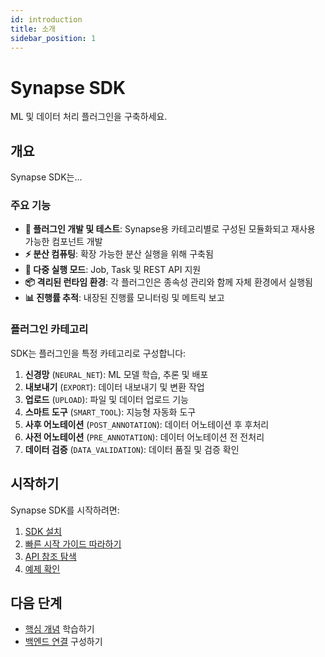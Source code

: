 ```yaml
---
id: introduction
title: 소개
sidebar_position: 1
---
```


# Synapse SDK

ML 및 데이터 처리 플러그인을 구축하세요.

## 개요

Synapse SDK는...

### 주요 기능

- **🚀 플러그인 개발 및 테스트**: Synapse용 카테고리별로 구성된 모듈화되고 재사용 가능한 컴포넌트 개발
- **⚡ 분산 컴퓨팅**: 확장 가능한 분산 실행을 위해 구축됨
- **🔧 다중 실행 모드**: Job, Task 및 REST API 지원
- **📦 격리된 런타임 환경**: 각 플러그인은 종속성 관리와 함께 자체 환경에서 실행됨
- **📊 진행률 추적**: 내장된 진행률 모니터링 및 메트릭 보고

### 플러그인 카테고리

SDK는 플러그인을 특정 카테고리로 구성합니다:

1. **신경망** (`NEURAL_NET`): ML 모델 학습, 추론 및 배포
2. **내보내기** (`EXPORT`): 데이터 내보내기 및 변환 작업
3. **업로드** (`UPLOAD`): 파일 및 데이터 업로드 기능
4. **스마트 도구** (`SMART_TOOL`): 지능형 자동화 도구
5. **사후 어노테이션** (`POST_ANNOTATION`): 데이터 어노테이션 후 후처리
6. **사전 어노테이션** (`PRE_ANNOTATION`): 데이터 어노테이션 전 전처리
7. **데이터 검증** (`DATA_VALIDATION`): 데이터 품질 및 검증 확인

## 시작하기

Synapse SDK를 시작하려면:

1. [SDK 설치](./installation.md)
2. [빠른 시작 가이드 따라하기](./quickstart.md)
3. [API 참조 탐색](./api/index.md)
4. [예제 확인](./examples/index.md)

## 다음 단계

- [핵심 개념](./concepts/index.md) 학습하기
- [백엔드 연결](./configuration.md) 구성하기